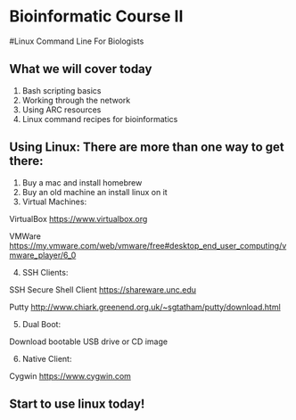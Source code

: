 Bioinformatic Course II
===================

#Linux Command Line For Biologists

## What we will cover today

1. Bash scripting basics
2. Working through the network
3. Using ARC resources
4. Linux command recipes for bioinformatics

## Using Linux: There are more than one way to get there:
 
1. Buy a mac and install homebrew
2. Buy an old machine an install linux on it
3. Virtual Machines:

  VirtualBox https://www.virtualbox.org 
  
  VMWare https://my.vmware.com/web/vmware/free#desktop_end_user_computing/vmware_player/6_0
  
4. SSH Clients:

  SSH Secure Shell Client https://shareware.unc.edu
  
  Putty http://www.chiark.greenend.org.uk/~sgtatham/putty/download.html

5. Dual Boot:

  Download bootable USB drive or CD image
  
6. Native Client:

  Cygwin https://www.cygwin.com

## Start to use linux today!

## 

